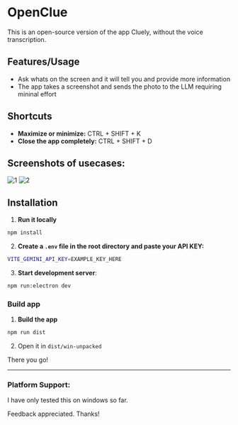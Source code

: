 # OpenClue

This is an open-source version of the app Cluely, without the voice transcription.



## Features/Usage

- Ask whats on the screen and it will tell you and provide more information
- The app takes a screenshot and sends the photo to the LLM requiring mininal effort


## Shortcuts

- **Maximize or minimize:** CTRL + SHIFT + K 
- **Close the app completely:** CTRL + SHIFT + D

## Screenshots of usecases:
![1](https://github.com/user-attachments/assets/c8b1b296-e932-4d90-a3eb-f464d960be6f)
![2](https://github.com/user-attachments/assets/5f7f3f19-b6cb-4dd4-bb35-433f8b3fae0d)


## Installation

1. **Run it locally**

```bash
npm install
```
2. **Create a `.env` file in the root directory and paste your API KEY:**

```bash
VITE_GEMINI_API_KEY=EXAMPLE_KEY_HERE
```

3. **Start development server**:

```bash
npm run:electron dev
```



### Build app

1. **Build the app**
```bash
npm run dist
```

2. Open it in `dist/win-unpacked`

There you go!

---

### Platform Support:
I have only tested this on windows so far.

Feedback appreciated. Thanks!


